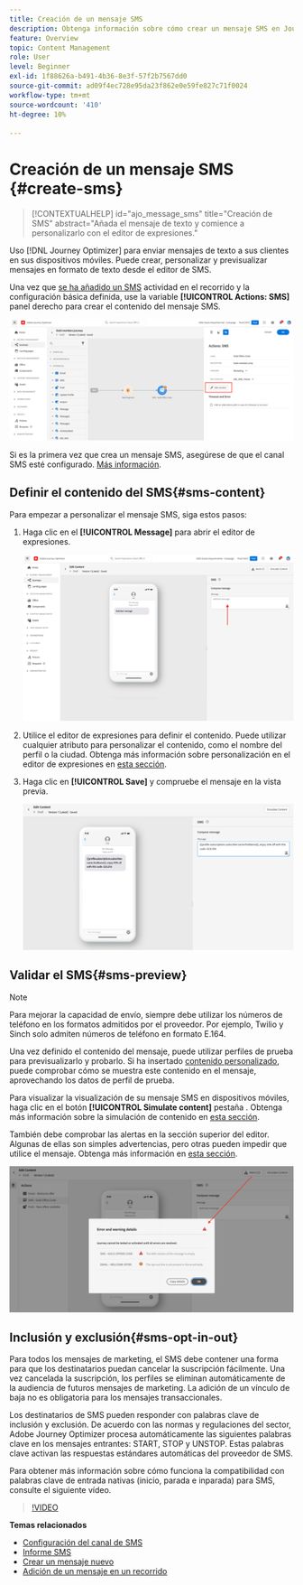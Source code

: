 ```yaml
---
title: Creación de un mensaje SMS
description: Obtenga información sobre cómo crear un mensaje SMS en Journey Optimizer
feature: Overview
topic: Content Management
role: User
level: Beginner
exl-id: 1f88626a-b491-4b36-8e3f-57f2b7567dd0
source-git-commit: ad09f4ec728e95da23f862e0e59fe827c71f0024
workflow-type: tm+mt
source-wordcount: '410'
ht-degree: 10%

---
```


# Creación de un mensaje SMS {#create-sms}

>[!CONTEXTUALHELP]
>id="ajo_message_sms"
>title="Creación de SMS"
>abstract="Añada el mensaje de texto y comience a personalizarlo con el editor de expresiones."

Uso [!DNL Journey Optimizer] para enviar mensajes de texto a sus clientes en sus dispositivos móviles. Puede crear, personalizar y previsualizar mensajes en formato de texto desde el editor de SMS.

Una vez que [se ha añadido un SMS](get-started-content.md) actividad en el recorrido y la configuración básica definida, use la variable **[!UICONTROL Actions: SMS]** panel derecho para crear el contenido del mensaje SMS.

![](assets/sms-edit-content.png)

Si es la primera vez que crea un mensaje SMS, asegúrese de que el canal SMS esté configurado. [Más información](../configuration/sms-configuration.md).

## Definir el contenido del SMS{#sms-content}

Para empezar a personalizar el mensaje SMS, siga estos pasos:

1. Haga clic en el **[!UICONTROL Message]** para abrir el editor de expresiones.

   ![](assets/sms-content.png)

1. Utilice el editor de expresiones para definir el contenido. Puede utilizar cualquier atributo para personalizar el contenido, como el nombre del perfil o la ciudad. Obtenga más información sobre personalización en el editor de expresiones en [esta sección](../personalization/personalize.md).

1. Haga clic en **[!UICONTROL Save]** y compruebe el mensaje en la vista previa.

   ![](assets/sms-content-preview.png)

## Validar el SMS{#sms-preview}

>[!NOTE]
>
> Para mejorar la capacidad de envío, siempre debe utilizar los números de teléfono en los formatos admitidos por el proveedor. Por ejemplo, Twilio y Sinch solo admiten números de teléfono en formato E.164.

Una vez definido el contenido del mensaje, puede utilizar perfiles de prueba para previsualizarlo y probarlo. Si ha insertado [contenido personalizado](../personalization/personalize.md), puede comprobar cómo se muestra este contenido en el mensaje, aprovechando los datos de perfil de prueba.

Para visualizar la visualización de su mensaje SMS en dispositivos móviles, haga clic en el botón **[!UICONTROL Simulate content]** pestaña . Obtenga más información sobre la simulación de contenido en [esta sección](../design/preview.md).

También debe comprobar las alertas en la sección superior del editor.  Algunas de ellas son simples advertencias, pero otras pueden impedir que utilice el mensaje. Obtenga más información en [esta sección](alerts.md).

![](assets/sms-alert-button.png)


## Inclusión y exclusión{#sms-opt-in-out}

Para todos los mensajes de marketing, el SMS debe contener una forma para que los destinatarios puedan cancelar la suscripción fácilmente. Una vez cancelada la suscripción, los perfiles se eliminan automáticamente de la audiencia de futuros mensajes de marketing. La adición de un vínculo de baja no es obligatoria para los mensajes transaccionales.

Los destinatarios de SMS pueden responder con palabras clave de inclusión y exclusión. De acuerdo con las normas y regulaciones del sector, Adobe Journey Optimizer procesa automáticamente las siguientes palabras clave en los mensajes entrantes: START, STOP y UNSTOP. Estas palabras clave activan las respuestas estándares automáticas del proveedor de SMS.

Para obtener más información sobre cómo funciona la compatibilidad con palabras clave de entrada nativas (inicio, parada e inparada) para SMS, consulte el siguiente vídeo.

>[!VIDEO](https://video.tv.adobe.com/v/344026?quality=12)

<!--
## How-to video

Learn how to configure, author, and include SMS messaging into your customer journeys.

>[!VIDEO](https://video.tv.adobe.com/v/344460?quality=12)
-->
**Temas relacionados**

* [Configuración del canal de SMS](../configuration/sms-configuration.md)
* [Informe SMS](../reports/journey-global-report.md#sms-global)
* [Crear un mensaje nuevo](get-started-content.md)
* [Adición de un mensaje en un recorrido](../building-journeys/journeys-message.md)

